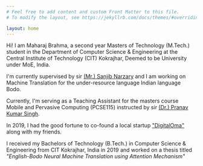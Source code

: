 ```yaml
---
# Feel free to add content and custom Front Matter to this file.
# To modify the layout, see https://jekyllrb.com/docs/themes/#overriding-theme-defaults

layout: home
---
```



Hi! I am Maharaj Brahma, a second year Masters of Technology (M.Tech.) student in the Department of Computer Science & Engineering at the Central Institute of Technology (CIT) Kokrajhar, Deemed to be University under MoE, India. 

I'm currently supervised by sir [(Mr.) Sanjib Narzary](https://cit.ac.in/departments/profile/cse/sanjib-narzary) and I am working on Machine Translation for the under-resource language Indian language Bodo. 

Currently, I'm serving as a Teaching Assistant for the masters course Mobile and Pervasive Computing (PCSE115) instructed by sir [(Dr.) Pranav Kumar Singh](https://cit.ac.in/departments/profile/cse/pranav-kumar-singh).

In 2019, I had the good fortune to co-found a local startup ["DigitalOma"](https://digitaloma.com) along with my friends.

I received my Bachelors of Technology (B.Tech.) in Computer Science & Engineering from CIT Kokrajhar, India in 2019 and worked on a thesis titled *"English-Bodo Neural Machine Translation using Attention Mechanism"*
